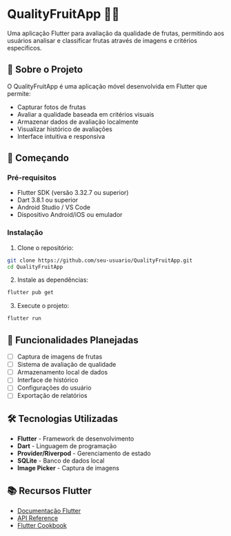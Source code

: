 # QualityFruitApp 🍎📱

Uma aplicação Flutter para avaliação da qualidade de frutas, permitindo aos usuários analisar e classificar frutas através de imagens e critérios específicos.

## 🎯 Sobre o Projeto

O QualityFruitApp é uma aplicação móvel desenvolvida em Flutter que permite:
- Capturar fotos de frutas
- Avaliar a qualidade baseada em critérios visuais
- Armazenar dados de avaliação localmente
- Visualizar histórico de avaliações
- Interface intuitiva e responsiva

## 🚀 Começando

### Pré-requisitos
- Flutter SDK (versão 3.32.7 ou superior)
- Dart 3.8.1 ou superior
- Android Studio / VS Code
- Dispositivo Android/iOS ou emulador

### Instalação
1. Clone o repositório:
```bash
git clone https://github.com/seu-usuario/QualityFruitApp.git
cd QualityFruitApp
```

2. Instale as dependências:
```bash
flutter pub get
```

3. Execute o projeto:
```bash
flutter run
```

## 📱 Funcionalidades Planejadas

- [ ] Captura de imagens de frutas
- [ ] Sistema de avaliação de qualidade
- [ ] Armazenamento local de dados
- [ ] Interface de histórico
- [ ] Configurações do usuário
- [ ] Exportação de relatórios

## 🛠️ Tecnologias Utilizadas

- **Flutter** - Framework de desenvolvimento
- **Dart** - Linguagem de programação
- **Provider/Riverpod** - Gerenciamento de estado
- **SQLite** - Banco de dados local
- **Image Picker** - Captura de imagens

## 📚 Recursos Flutter

- [Documentação Flutter](https://docs.flutter.dev/)
- [API Reference](https://api.flutter.dev/)
- [Flutter Cookbook](https://docs.flutter.dev/cookbook)
